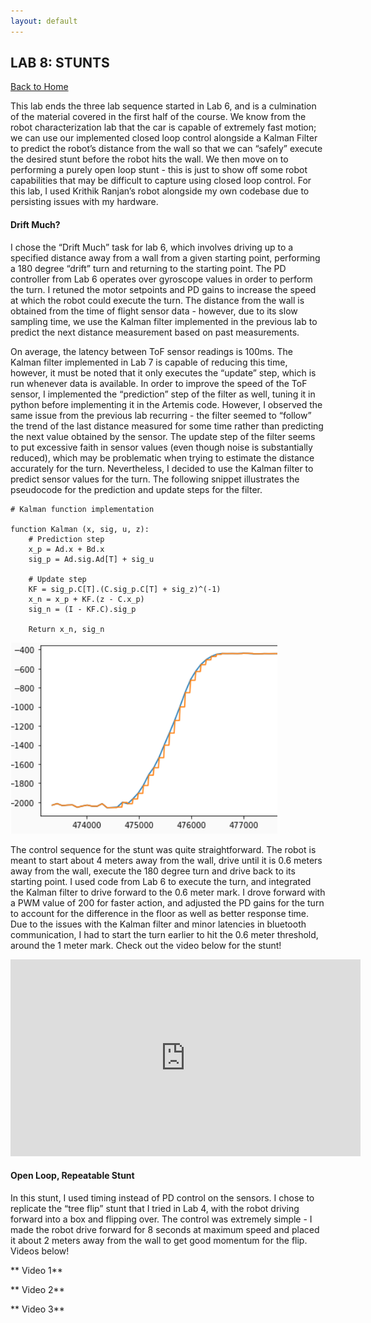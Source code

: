 ```yaml
---
layout: default
---
```


## LAB 8: STUNTS

[Back to Home](./index.html)

This lab ends the three lab sequence started in Lab 6, and is a culmination of the material covered in the first half of the course. We know from the robot characterization lab that the car is capable of extremely fast motion; we can use our implemented closed loop control alongside a Kalman Filter to predict the robot’s distance from the wall so that we can “safely” execute the desired stunt before the robot hits the wall. We then move on to performing a purely open loop stunt - this is just to show off some robot capabilities that may be difficult to capture using closed loop control. For this lab, I used Krithik Ranjan’s robot alongside my own codebase due to persisting issues with my hardware.

#### Drift Much?

I chose the “Drift Much” task for lab 6, which involves driving up to a specified distance away from a wall from a given starting point, performing a 180 degree “drift” turn and returning to the starting point. The PD controller from Lab 6 operates over gyroscope values in order to perform the turn. I retuned the motor setpoints and PD gains to increase the speed at which the robot could execute the turn. The distance from the wall is obtained from the time of flight sensor data - however, due to its slow sampling time, we use the Kalman filter implemented in the previous lab to predict the next distance measurement based on past measurements.

On average, the latency between ToF sensor readings is 100ms. The Kalman filter implemented in Lab 7 is capable of reducing this time, however, it must be noted that it only executes the “update” step, which is run whenever data is available. In order to improve the speed of the ToF sensor, I implemented the “prediction” step of the filter as well, tuning it in python before implementing it in the Artemis code. However, I observed the same issue from the previous lab recurring - the filter seemed to “follow” the trend of the last distance measured for some time rather than predicting the next value obtained by the sensor. The update step of the filter seems to put excessive faith in sensor values (even though noise is substantially reduced), which may be problematic when trying to estimate the distance accurately for the turn. Nevertheless, I decided to use the Kalman filter to predict sensor values for the turn. The following snippet illustrates the pseudocode for the prediction and update steps for the filter.

```
# Kalman function implementation

function Kalman (x, sig, u, z):
    # Prediction step 
    x_p = Ad.x + Bd.x 
    sig_p = Ad.sig.Ad[T] + sig_u

    # Update step 
    KF = sig_p.C[T].(C.sig_p.C[T] + sig_z)^(-1)
    x_n = x_p + KF.(z - C.x_p)
    sig_n = (I - KF.C).sig_p

    Return x_n, sig_n 
```

![Kalman](./images/lab8_kalman.png)

The control sequence for the stunt was quite straightforward. The robot is meant to start about 4 meters away from the wall, drive until it is 0.6 meters away from the wall, execute the 180 degree turn and drive back to its starting point. I used code from Lab 6 to execute the turn, and integrated the Kalman filter to drive forward to the 0.6 meter mark. I drove forward with a PWM value of 200 for faster action, and adjusted the PD gains for the turn to account for the difference in the floor as well as better response time. Due to the issues with the Kalman filter and minor latencies in bluetooth communication, I had to start the turn earlier to hit the 0.6 meter threshold, around the 1 meter mark. Check out the video below for the stunt!

<iframe width="560" height="315" src="https://www.youtube.com/embed/c6GeIn7NGfg" title="YouTube video player" frameborder="0" allow="accelerometer; autoplay; clipboard-write; encrypted-media; gyroscope; picture-in-picture"></iframe>

#### Open Loop, Repeatable Stunt

In this stunt, I used timing instead of PD control on the sensors. I chose to replicate the “tree flip” stunt that I tried in Lab 4, with the robot driving forward into a box and flipping over. The control was extremely simple - I made the robot drive forward for 8 seconds at maximum speed and placed it about 2 meters away from the wall to get good momentum for the flip. Videos below!

** Video 1**

** Video 2**

** Video 3**
